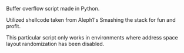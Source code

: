 Buffer overflow script made in Python.

Utilized shellcode taken from Aleph1's Smashing the stack for fun and profit.

This particular script only works in environments where address space layout randomization has been disabled.
